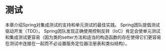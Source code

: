 # 测试

本章介绍Spring对集成测试的支持和单元测试的最佳实践。 Spring团队提倡测试驱动开发（TDD）。 Spring团队发现正确使用控制反转（IoC）肯定会使单元测试和集成测试更容易（因为类的setter方法和适当的构造函数的存在使得它们更容易在测试中连接在一起而不必设置服务定位器注册表和类似结构）。

